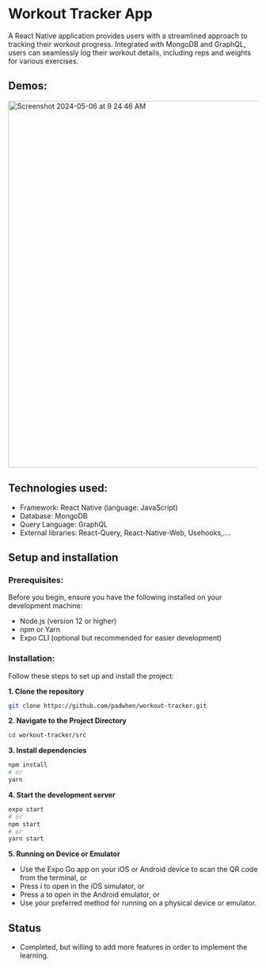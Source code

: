
# Workout Tracker App

A React Native application provides users with a streamlined approach to tracking their workout progress. 
Integrated with MongoDB and GraphQL, users can seamlessly log their workout details, including reps and weights for various exercises.

## Demos:

<img width="740" alt="Screenshot 2024-05-06 at 9 24 46 AM" src="https://github.com/padwhen/workout-tracker/assets/123895854/3eb95581-3967-40e7-ba89-d6dc6701fd41">

## Technologies used:
* Framework: React Native (language: JavaScript)
* Database: MongoDB
* Query Language: GraphQL
* External libraries: React-Query, React-Native-Web, Usehooks,....

## Setup and installation

### Prerequisites:
Before you begin, ensure you have the following installed on your development machine:
* Node.js (version 12 or higher)
* npm or Yarn
* Expo CLI (optional but recommended for easier development)

### Installation:
Follow these steps to set up and install the project:

**1. Clone the repository**
```bash
git clone https://github.com/padwhen/workout-tracker.git
```
**2. Navigate to the Project Directory**
```bash
cd workout-tracker/src
```
**3. Install dependencies**
```bash
npm install 
# or
yarn
```
**4. Start the development server**
```bash
expo start
# or
npm start
# or
yarn start
```
**5. Running on Device or Emulator**
* Use the Expo Go app on your iOS or Android device to scan the QR code from the terminal, or
* Press i to open in the iOS simulator, or
* Press a to open in the Android emulator, or
* Use your preferred method for running on a physical device or emulator.

## Status
* Completed, but willing to add more features in order to implement the learning.
